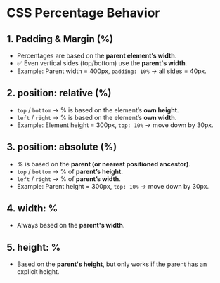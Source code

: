 # CSS Percentage Behavior

## 1. Padding & Margin (%)
- Percentages are based on the **parent element’s width**.
- ✅ Even vertical sides (top/bottom) use the **parent's width**.
- Example: Parent width = 400px, `padding: 10%` → all sides = 40px.

## 2. position: relative (%)
- `top` / `bottom` → % is based on the element’s **own height**.
- `left` / `right` → % is based on the element’s **own width**.
- Example: Element height = 300px, `top: 10%` → move down by 30px.

## 3. position: absolute (%)
- % is based on the **parent (or nearest positioned ancestor)**.
- `top` / `bottom` → % of **parent’s height**.
- `left` / `right` → % of **parent’s width**.
- Example: Parent height = 300px, `top: 10%` → move down by 30px.

## 4. width: %
- Always based on the **parent's width**.

## 5. height: %
- Based on the **parent's height**, but only works if the parent has an explicit height.

